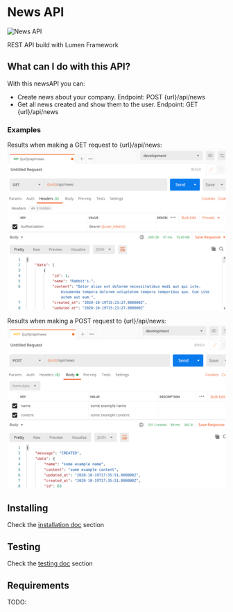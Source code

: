 # News API

![News API](https://github.com/daluj/newsAPI/workflows/News%20API/badge.svg)

REST API build with Lumen Framework

## What can I do with this API?
With this newsAPI you can:
- Create news about your company. Endpoint: POST {url}/api/news
- Get all news created and show them to the user. Endpoint: GET {url}/api/news 

### Examples

Results when making a GET request to {url}/api/news:
![alt text](postman/get_news.png)

Results when making a POST request to {url}/api/news:
![alt text](postman/create_news.png)

## Installing

Check the [installation doc](INSTALLING.md) section

## Testing

Check the [testing doc](TESTING.md) section

## Requirements

TODO:
